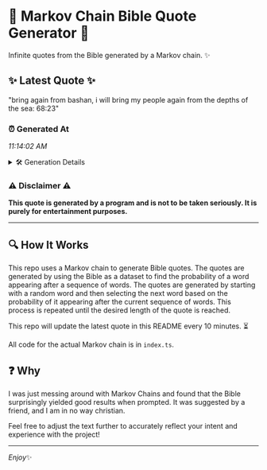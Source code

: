 # 📖 Markov Chain Bible Quote Generator 📖

Infinite quotes from the Bible generated by a Markov chain. ✨

## ✨ Latest Quote ✨
"bring again from bashan, i will bring my people again from the depths of the sea: 68:23"

### ⏰ Generated At
*11:14:02 AM*

<details>
    <summary>🛠️ Generation Details</summary>
    <p>
        <strong>🌱 Seed:</strong> bring<br>
        <strong>🔄 Iterations:</strong> 16<br>
        <strong>📜 Context History:</strong><br>[ bring ]: again<br>[ bring, again ]: from<br>[ bring, again, from ]: bashan,<br>[ bring, again, from, bashan, ]: i<br>[ bring, again, from, bashan,, i ]: will<br>[ bring, again, from, bashan,, i, will ]: bring<br>[ again, from, bashan,, i, will, bring ]: my<br>[ from, bashan,, i, will, bring, my ]: people<br>[ bashan,, i, will, bring, my, people ]: again<br>[ i, will, bring, my, people, again ]: from<br>[ will, bring, my, people, again, from ]: the<br>[ bring, my, people, again, from, the ]: depths<br>[ my, people, again, from, the, depths ]: of<br>[ people, again, from, the, depths, of ]: the<br>[ again, from, the, depths, of, the ]: sea:<br>[ from, the, depths, of, the, sea: ]: 68:23<br>
    </p>
</details>

### ⚠️ Disclaimer ⚠️
**This quote is generated by a program and is not to be taken seriously. It is purely for entertainment purposes.**

---

## 🔍 How It Works

This repo uses a Markov chain to generate Bible quotes. The quotes are generated by using the Bible as a dataset to find the probability of a word appearing after a sequence of words. The quotes are generated by starting with a random word and then selecting the next word based on the probability of it appearing after the current sequence of words. This process is repeated until the desired length of the quote is reached.

This repo will update the latest quote in this README every 10 minutes. ⏳

All code for the actual Markov chain is in `index.ts`.

## ❓ Why

I was just messing around with Markov Chains and found that the Bible surprisingly yielded good results when prompted. 
It was suggested by a friend, and I am in no way christian.

Feel free to adjust the text further to accurately reflect your intent and experience with the project!

---

*Enjoy*✨
